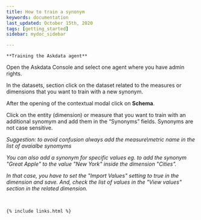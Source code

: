 ```yaml
---
title: How to train a synonym
keywords: documentation
last_updated: October 15th, 2020
tags: [getting_started]
sidebar: mydoc_sidebar

---
```


    **Training the Askdata agent**

Open the Askdata Console and select one agent where you have admin rights.

In the datasets, section click on the dataset related to the measures or dimensions that you want to train with a new synonym.

After the opening of the contextual modal click on **Schema**.

Click on the entity (dimension) or measure that you want to train with an additional synomym and add them in the “Synonyms” fields. Synonyms are not case sensitive.

*Suggestion: to avoid confusion always add the measure\metric name in the list of avaialbe synomyms*

*You can also add a synonym for specific values eg. to add the synonym "Great Apple" to the value "New York" inside the dimension "Cities".* 

*In that case, you have to set the "Import Values" setting to true in the dimension and save. And, check the list of values in the "View values" section in the related dimension.*

‍



    {% include links.html %}

    